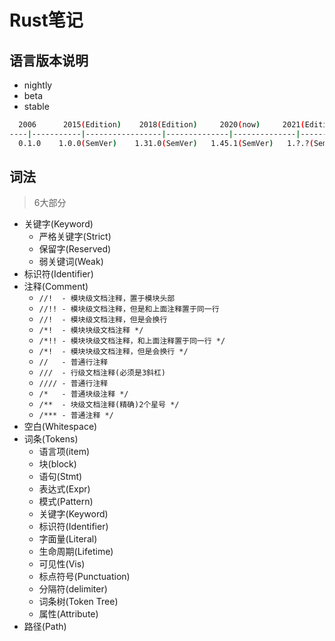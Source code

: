 # Rust笔记

## 语言版本说明

* nightly
* beta
* stable

```bash
  2006      2015(Edition)    2018(Edition)     2020(now)     2021(Edition)
----|-----------|-----------------|--------------|--------------|---------------> Time
  0.1.0    1.0.0(SemVer)    1.31.0(SemVer)   1.45.1(SemVer)   1.?.?(SemVer)
```

## 词法

> 6大部分

* 关键字(Keyword)
  * 严格关键字(Strict)
  * 保留字(Reserved)
  * 弱关键词(Weak)
* 标识符(Identifier)
* 注释(Comment)
  * `//!  - 模块级文档注释，置于模块头部`
  * `//!! - 模块级文档注释，但是和上面注释置于同一行`
  * `//!  - 模块级文档注释，但是会换行`
  * `/*!  - 模块块级文档注释 */`
  * `/*!! - 模块块级文档注释，和上面注释置于同一行 */`
  * `/*!  - 模块块级文档注释，但是会换行 */`
  * `//   - 普通行注释`
  * `///  - 行级文档注释(必须是3斜杠)`
  * `//// - 普通行注释`
  * `/*   - 普通块级注释 */`
  * `/**  - 块级文档注释(精确)2个星号 */`
  * `/*** - 普通注释 */`
* 空白(Whitespace)
* 词条(Tokens)
  * 语言项(item)
  * 块(block)
  * 语句(Stmt)
  * 表达式(Expr)
  * 模式(Pattern)
  * 关键字(Keyword)
  * 标识符(Identifier)
  * 字面量(Literal)
  * 生命周期(Lifetime)
  * 可见性(Vis)
  * 标点符号(Punctuation)
  * 分隔符(delimiter)
  * 词条树(Token Tree)
  * 属性(Attribute)
* 路径(Path)
